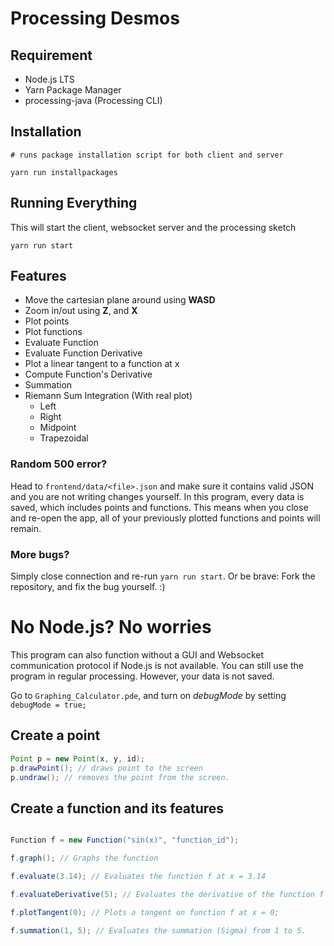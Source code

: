 # Processing Desmos

## Requirement

- Node.js LTS
- Yarn Package Manager
- processing-java (Processing CLI)

## Installation

```
# runs package installation script for both client and server

yarn run installpackages
```

## Running Everything

This will start the client, websocket server and the processing sketch

`yarn run start`

## Features

- Move the cartesian plane around using **WASD**
- Zoom in/out using **Z**, and **X**
- Plot points
- Plot functions
- Evaluate Function
- Evaluate Function Derivative
- Plot a linear tangent to a function at x
- Compute Function's Derivative
- Summation
- Riemann Sum Integration (With real plot)
  - Left
  - Right
  - Midpoint
  - Trapezoidal

### Random 500 error?

Head to `frontend/data/<file>.json` and make sure it contains valid JSON and you are not writing changes yourself. In this program, every data is saved, which includes points and functions. This means when you close and re-open the app, all of your previously plotted functions and points will remain.

### More bugs?

Simply close connection and re-run `yarn run start`. Or be brave: Fork the repository, and fix the bug yourself. :)

# No Node.js? No worries

This program can also function without a GUI and Websocket communication protocol if Node.js is not available. You can still use the program in regular processing. However, your data is not saved.

Go to `Graphing_Calculator.pde`, and turn on _debugMode_ by setting `debugMode = true;`

## Create a point

```java
Point p = new Point(x, y, id);
p.drawPoint(); // draws point to the screen
p.undraw(); // removes the point from the screen.
```

## Create a function and its features

```java

Function f = new Function("sin(x)", "function_id");

f.graph(); // Graphs the function

f.evaluate(3.14); // Evaluates the function f at x = 3.14

f.evaluateDerivative(5); // Evaluates the derivative of the function f and x = 5;

f.plotTangent(0); // Plots a tangent on function f at x = 0;

f.summation(1, 5); // Evaluates the summation (Sigma) from 1 to 5.

```
